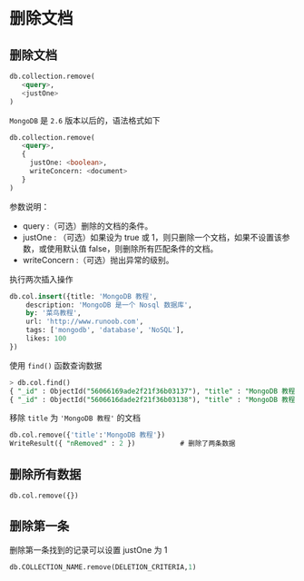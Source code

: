 # 删除文档
## 删除文档
```sql
db.collection.remove(
   <query>,
   <justOne>
)
```
`MongoDB` 是 `2.6` 版本以后的，语法格式如下

```sql
db.collection.remove(
   <query>,
   {
     justOne: <boolean>,
     writeConcern: <document>
   }
)
```

参数说明：

- query :（可选）删除的文档的条件。
- justOne : （可选）如果设为 true 或 1，则只删除一个文档，如果不设置该参数，或使用默认值 false，则删除所有匹配条件的文档。
- writeConcern :（可选）抛出异常的级别。

执行两次插入操作
```sql
db.col.insert({title: 'MongoDB 教程', 
    description: 'MongoDB 是一个 Nosql 数据库',
    by: '菜鸟教程',
    url: 'http://www.runoob.com',
    tags: ['mongodb', 'database', 'NoSQL'],
    likes: 100
})
```

使用 `find()` 函数查询数据

```sql
> db.col.find()
{ "_id" : ObjectId("56066169ade2f21f36b03137"), "title" : "MongoDB 教程", "description" : "MongoDB 是一个 Nosql 数据库", "by" : "菜鸟教程", "url" : "http://www.runoob.com", "tags" : [ "mongodb", "database", "NoSQL" ], "likes" : 100 }
{ "_id" : ObjectId("5606616dade2f21f36b03138"), "title" : "MongoDB 教程", "description" : "MongoDB 是一个 Nosql 数据库", "by" : "菜鸟教程", "url" : "http://www.runoob.com", "tags" : [ "mongodb", "database", "NoSQL" ], "likes" : 100 }
```

移除 `title` 为 `'MongoDB 教程'` 的文档

```sql
db.col.remove({'title':'MongoDB 教程'})
WriteResult({ "nRemoved" : 2 })           # 删除了两条数据
```

## 删除所有数据

```sql
db.col.remove({})
```
## 删除第一条
删除第一条找到的记录可以设置 justOne 为 1

```sql
db.COLLECTION_NAME.remove(DELETION_CRITERIA,1)
```